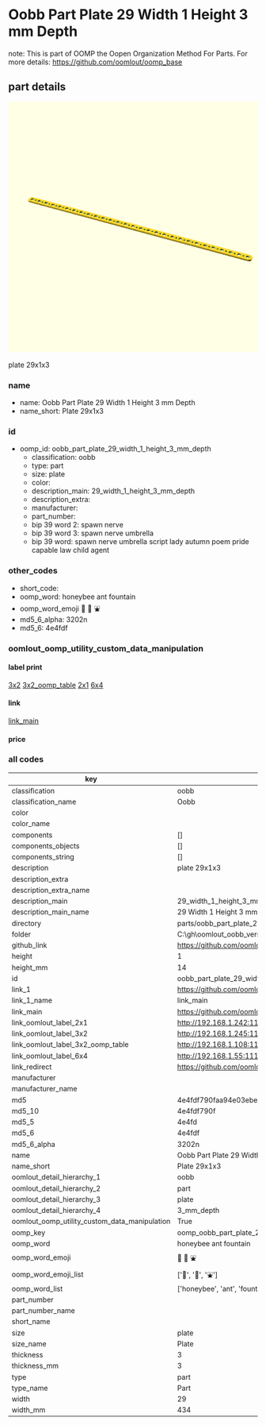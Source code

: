 # Oobb Part Plate 29 Width 1 Height 3 mm Depth  

note: This is part of OOMP the Oopen Organization Method For Parts. For more details: https://github.com/oomlout/oomp_base

##  part details
  

[![](3dpr.png)](3dpr.png)

plate 29x1x3



### name
* name: Oobb Part Plate 29 Width 1 Height 3 mm Depth
* name_short: Plate 29x1x3 
### id
* oomp_id: oobb_part_plate_29_width_1_height_3_mm_depth
  * classification: oobb
  * type: part
  * size: plate
  * color: 
  * description_main: 29_width_1_height_3_mm_depth
  * description_extra: 
  * manufacturer: 
  * part_number: 
  * bip 39 word 2: spawn nerve
  * bip 39 word 3: spawn nerve umbrella
  * bip 39 word: spawn nerve umbrella script lady autumn poem pride capable law child agent

### other_codes
* short_code: 
* oomp_word: honeybee ant fountain
* oomp_word_emoji :honeybee: :ant: :fountain:
* md5_6_alpha: 3202n
* md5_6: 4e4fdf






### oomlout_oomp_utility_custom_data_manipulation
#### label print
[3x2](http://192.168.1.245:1112/?label=oomp%203202n)
[3x2_oomp_table](http://192.168.1.108:1112/?label=oomp%203202n)
[2x1](http://192.168.1.242:1112/?label=oomp%203202n)
[6x4](http://192.168.1.55:1112/?label=oomp%203202n)    

#### link

[link_main](https://github.com/oomlout/oomlout_oobb_version_4_generated_parts/tree/main/navigation_oomp/oobb/part/plate/29_width_1_height_3_mm_depth/part)                              

#### price







### all codes 
| key | value |  
| --- | --- |  
| classification | oobb |  
| classification_name | Oobb |  
| color |  |  
| color_name |  |  
| components | [] |  
| components_objects | [] |  
| components_string | [] |  
| description | plate 29x1x3 |  
| description_extra |  |  
| description_extra_name |  |  
| description_main | 29_width_1_height_3_mm_depth |  
| description_main_name | 29 Width 1 Height 3 mm Depth |  
| directory | parts/oobb_part_plate_29_width_1_height_3_mm_depth |  
| folder | C:\gh\oomlout_oobb_version_4_generated_parts\parts\oobb_part_plate_29_width_1_height_3_mm_depth |  
| github_link | https://github.com/oomlout/oomlout_oomp_part_src/tree/main/parts/oobb_part_plate_29_width_1_height_3_mm_depth |  
| height | 1 |  
| height_mm | 14 |  
| id | oobb_part_plate_29_width_1_height_3_mm_depth |  
| link_1 | https://github.com/oomlout/oomlout_oobb_version_4_generated_parts/tree/main/navigation_oomp/oobb/part/plate/29_width_1_height_3_mm_depth/part |  
| link_1_name | link_main |  
| link_main | https://github.com/oomlout/oomlout_oobb_version_4_generated_parts/tree/main/navigation_oomp/oobb/part/plate/29_width_1_height_3_mm_depth/part |  
| link_oomlout_label_2x1 | http://192.168.1.242:1112/?label=oomp%203202n |  
| link_oomlout_label_3x2 | http://192.168.1.245:1112/?label=oomp%203202n |  
| link_oomlout_label_3x2_oomp_table | http://192.168.1.108:1112/?label=oomp%203202n |  
| link_oomlout_label_6x4 | http://192.168.1.55:1112/?label=oomp%203202n |  
| link_redirect | https://github.com/oomlout/oomlout_oobb_version_4_generated_parts/tree/main/parts/oobb_plate_29_01_03 |  
| manufacturer |  |  
| manufacturer_name |  |  
| md5 | 4e4fdf790faa94e03ebe4c1bd8651e85 |  
| md5_10 | 4e4fdf790f |  
| md5_5 | 4e4fd |  
| md5_6 | 4e4fdf |  
| md5_6_alpha | 3202n |  
| name | Oobb Part Plate 29 Width 1 Height 3 mm Depth |  
| name_short | Plate 29x1x3  |  
| oomlout_detail_hierarchy_1 | oobb |  
| oomlout_detail_hierarchy_2 | part |  
| oomlout_detail_hierarchy_3 | plate |  
| oomlout_detail_hierarchy_4 | 3_mm_depth |  
| oomlout_oomp_utility_custom_data_manipulation | True |  
| oomp_key | oomp_oobb_part_plate_29_width_1_height_3_mm_depth |  
| oomp_word | honeybee ant fountain |  
| oomp_word_emoji | :honeybee: :ant: :fountain: |  
| oomp_word_emoji_list | [':honeybee:', ':ant:', ':fountain:'] |  
| oomp_word_list | ['honeybee', 'ant', 'fountain'] |  
| part_number |  |  
| part_number_name |  |  
| short_name |  |  
| size | plate |  
| size_name | Plate |  
| thickness | 3 |  
| thickness_mm | 3 |  
| type | part |  
| type_name | Part |  
| width | 29 |  
| width_mm | 434 |  
